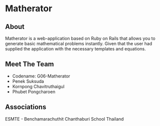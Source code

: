 # Matherator

## About

Matherator is a web-application based on Ruby on Rails that allows you to generate basic mathematical problems instantly.
Given that the user had supplied the application with the necessary templates and equations.

## Meet The Team

* Codename: G06-Matherator
* Penek Suksuda
* Kornpong Chavitruthaigul
* Phubet Pongcharoen

## Associations

ESMTE - Benchamarachuthit Chanthaburi School Thailand

